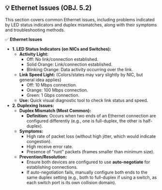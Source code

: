 ## 💡 Ethernet Issues (OBJ. 5.2)
This section covers common Ethernet issues, including problems indicated by LED status indicators and duplex mismatches, along with their symptoms and troubleshooting methods.

✅ **Ethernet Issues**
- **1. LED Status Indicators (on NICs and Switches):**
  - **Activity Light:**
    - Off: No link/connection established.
    - Solid Orange: Link/connection established.
    - Blinking Orange: Data activity occurring over the link.
  - **Link Speed Light:** (Colors/states may vary slightly by NIC, but general idea applies)
    - Off: 10 Mbps connection.
    - Orange: 100 Mbps connection.
    - Green: 1 Gbps connection.
  - **Use:** Quick visual diagnostic tool to check link status and speed.
- **2. Duplexing Issues:**
  - **Duplex Mismatch (Most Common):**
    - **Definition:** Occurs when two ends of an Ethernet connection are configured differently (e.g., one is full-duplex, the other is half-duplex).
  - **Symptoms:**
    - High rate of packet loss (without high jitter, which would indicate congestion).
    - High receive error rate.
    - Presence of "runt" packets (frames smaller than minimum size).
  - **Prevention/Resolution:**
    - Ensure both devices are configured to use **auto-negotiate** for establishing connections.
    - If auto-negotiation fails, manually configure both ends to the same duplex setting (e.g., both to full-duplex if using a switch, as each switch port is its own collision domain).